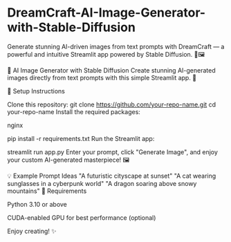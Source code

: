 # DreamCraft-AI-Image-Generator-with-Stable-Diffusion
Generate stunning AI-driven images from text prompts with DreamCraft — a powerful and intuitive Streamlit app powered by Stable Diffusion. 🚀🖼️

🚀 AI Image Generator with Stable Diffusion
Create stunning AI-generated images directly from text prompts with this simple Streamlit app. 🎨

🔧 Setup Instructions   

Clone this repository:
git clone https://github.com/your-repo-name.git
cd your-repo-name
Install the required packages:

nginx

pip install -r requirements.txt
Run the Streamlit app:

streamlit run app.py
Enter your prompt, click "Generate Image", and enjoy your custom AI-generated masterpiece! 🖼️   

💡 Example Prompt Ideas
"A futuristic cityscape at sunset"
"A cat wearing sunglasses in a cyberpunk world"
"A dragon soaring above snowy mountains"
🚨 Requirements   

Python 3.10 or above   

CUDA-enabled GPU for best performance (optional)   

Enjoy creating! ✨   

